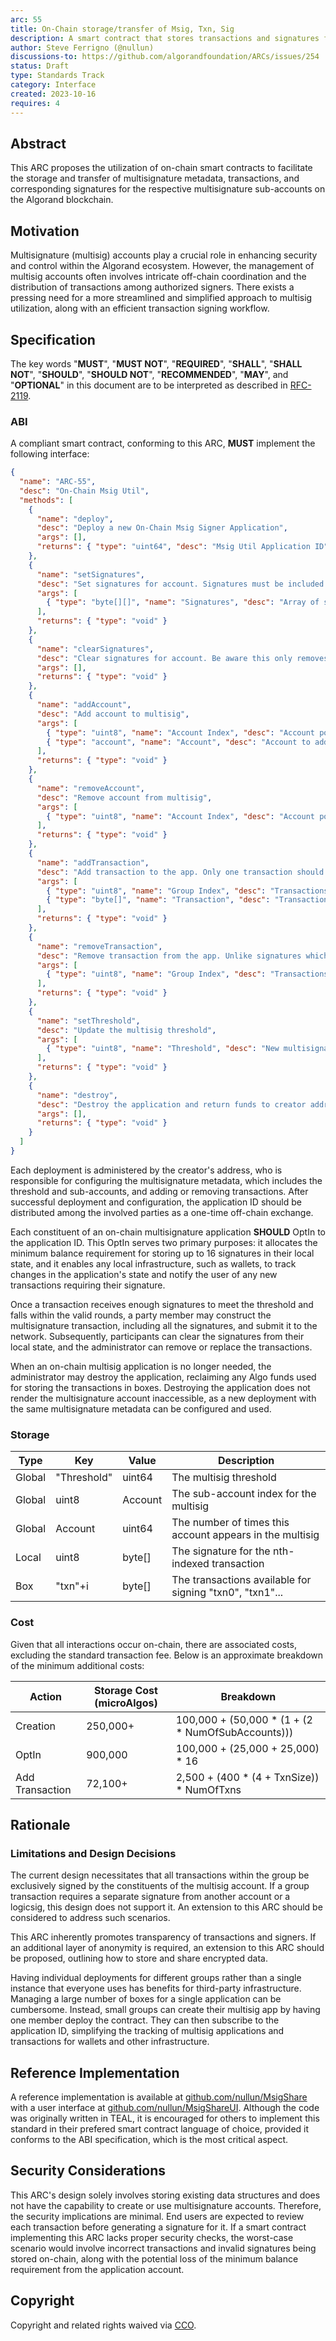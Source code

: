 ```yaml
---
arc: 55
title: On-Chain storage/transfer of Msig, Txn, Sig
description: A smart contract that stores transactions and signatures for simplified multisignature use.
author: Steve Ferrigno (@nullun)
discussions-to: https://github.com/algorandfoundation/ARCs/issues/254
status: Draft
type: Standards Track
category: Interface
created: 2023-10-16
requires: 4
---
```


## Abstract

This ARC proposes the utilization of on-chain smart contracts to facilitate the storage and transfer of multisignature metadata, transactions, and corresponding signatures for the respective multisignature sub-accounts on the Algorand blockchain.

## Motivation

Multisignature (multisig) accounts play a crucial role in enhancing security and control within the Algorand ecosystem. However, the management of multisig accounts often involves intricate off-chain coordination and the distribution of transactions among authorized signers. There exists a pressing need for a more streamlined and simplified approach to multisig utilization, along with an efficient transaction signing workflow.

## Specification

The key words "**MUST**", "**MUST NOT**", "**REQUIRED**", "**SHALL**", "**SHALL NOT**", "**SHOULD**", "**SHOULD NOT**", "**RECOMMENDED**", "**MAY**", and "**OPTIONAL**" in this document are to be interpreted as described in <a href="https://www.ietf.org/rfc/rfc2119.txt">RFC-2119</a>.

### ABI

A compliant smart contract, conforming to this ARC, **MUST** implement the following interface:

```json
{
  "name": "ARC-55",
  "desc": "On-Chain Msig Util",
  "methods": [
    {
      "name": "deploy",
      "desc": "Deploy a new On-Chain Msig Signer Application",
      "args": [],
      "returns": { "type": "uint64", "desc": "Msig Util Application ID" }
    },
    {
      "name": "setSignatures",
      "desc": "Set signatures for account. Signatures must be included as an array of byte-arrays",
      "args": [
        { "type": "byte[][]", "name": "Signatures", "desc": "Array of signatures" }
      ],
      "returns": { "type": "void" }
    },
    {
      "name": "clearSignatures",
      "desc": "Clear signatures for account. Be aware this only removes it from your local state, and indexers will still know and could use your signatures",
      "args": [],
      "returns": { "type": "void" }
    },
    {
      "name": "addAccount",
      "desc": "Add account to multisig",
      "args": [
        { "type": "uint8", "name": "Account Index", "desc": "Account position within multisig" },
        { "type": "account", "name": "Account", "desc": "Account to add" }
      ],
      "returns": { "type": "void" }
    },
    {
      "name": "removeAccount",
      "desc": "Remove account from multisig",
      "args": [
        { "type": "uint8", "name": "Account Index", "desc": "Account position within multisig to remove" }
      ],
      "returns": { "type": "void" }
    },
    {
      "name": "addTransaction",
      "desc": "Add transaction to the app. Only one transaction should be included per call",
      "args": [
        { "type": "uint8", "name": "Group Index", "desc": "Transactions position within an atomic group" },
        { "type": "byte[]", "name": "Transaction", "desc": "Transaction to add" }
      ],
      "returns": { "type": "void" }
    },
    {
      "name": "removeTransaction",
      "desc": "Remove transaction from the app. Unlike signatures which will remove all previous signatures when a new one is added, you must clear all previously transactions if you want to reuse the same app",
      "args": [
        { "type": "uint8", "name": "Group Index", "desc": "Transactions position within an atomic group" }
      ],
      "returns": { "type": "void" }
    },
    {
      "name": "setThreshold",
      "desc": "Update the multisig threshold",
      "args": [
        { "type": "uint8", "name": "Threshold", "desc": "New multisignature threshold" }
      ],
      "returns": { "type": "void" }
    },
    {
      "name": "destroy",
      "desc": "Destroy the application and return funds to creator address. All transactions must be removed before calling destroy",
      "args": [],
      "returns": { "type": "void" }
    }
  ]
}
```

Each deployment is administered by the creator's address, who is responsible for configuring the multisignature metadata, which includes the threshold and sub-accounts, and adding or removing transactions. After successful deployment and configuration, the application ID should be distributed among the involved parties as a one-time off-chain exchange.

Each constituent of an on-chain multisignature application **SHOULD** OptIn to the application ID. This OptIn serves two primary purposes: it allocates the minimum balance requirement for storing up to 16 signatures in their local state, and it enables any local infrastructure, such as wallets, to track changes in the application's state and notify the user of any new transactions requiring their signature.

Once a transaction receives enough signatures to meet the threshold and falls within the valid rounds, a party member may construct the multisignature transaction, including all the signatures, and submit it to the network. Subsequently, participants can clear the signatures from their local state, and the administrator can remove or replace the transactions.

When an on-chain multisig application is no longer needed, the administrator may destroy the application, reclaiming any Algo funds used for storing the transactions in boxes. Destroying the application does not render the multisignature account inaccessible, as a new deployment with the same multisignature metadata can be configured and used.

### Storage

| Type   | Key         | Value   | Description                                              |
|--------|-------------|---------|----------------------------------------------------------|
| Global | "Threshold" | uint64  | The multisig threshold                                   |
| Global | uint8       | Account | The sub-account index for the multisig                   |
| Global | Account     | uint64  | The number of times this account appears in the multisig |
| Local  | uint8       | byte[]  | The signature for the nth-indexed transaction            |
| Box    | "txn"+i     | byte[]  | The transactions available for signing "txn0", "txn1"... |

### Cost

Given that all interactions occur on-chain, there are associated costs, excluding the standard transaction fee. Below is an approximate breakdown of the minimum additional costs:

| Action          | Storage Cost (microAlgos) | Breakdown                                        |
|-----------------|--------------------------|---------------------------------------------------|
| Creation        | 250,000+                 | 100,000 + (50,000 * (1 + (2 * NumOfSubAccounts))) |
| OptIn           | 900,000                  | 100,000 + (25,000 + 25,000) * 16                  |
| Add Transaction | 72,100+                  | 2,500 + (400 * (4 + TxnSize)) * NumOfTxns         |

## Rationale
### Limitations and Design Decisions

The current design necessitates that all transactions within the group be exclusively signed by the constituents of the multisig account. If a group transaction requires a separate signature from another account or a logicsig, this design does not support it. An extension to this ARC should be considered to address such scenarios.

This ARC inherently promotes transparency of transactions and signers. If an additional layer of anonymity is required, an extension to this ARC should be proposed, outlining how to store and share encrypted data.

Having individual deployments for different groups rather than a single instance that everyone uses has benefits for third-party infrastructure. Managing a large number of boxes for a single application can be cumbersome. Instead, small groups can create their multisig app by having one member deploy the contract. They can then subscribe to the application ID, simplifying the tracking of multisig applications and transactions for wallets and other infrastructure.

## Reference Implementation

A reference implementation is available at <a href="https://github.com/nullun/MsigShare">github.com/nullun/MsigShare</a> with a user interface at <a href="https://github.com/nullun/MsigShareUI">github.com/nullun/MsigShareUI</a>. Although the code was originally written in TEAL, it is encouraged for others to implement this standard in their prefered smart contract language of choice, provided it conforms to the ABI specification, which is the most critical aspect.

## Security Considerations

This ARC's design solely involves storing existing data structures and does not have the capability to create or use multisignature accounts. Therefore, the security implications are minimal. End users are expected to review each transaction before generating a signature for it. If a smart contract implementing this ARC lacks proper security checks, the worst-case scenario would involve incorrect transactions and invalid signatures being stored on-chain, along with the potential loss of the minimum balance requirement from the application account.

## Copyright
Copyright and related rights waived via <a href="https://creativecommons.org/publicdomain/zero/1.0/">CCO</a>.
